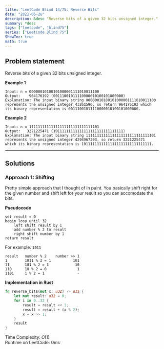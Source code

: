 ```yaml
---
title: "LeetCode Blind 14/75: Reverse Bits"
date: "2022-06-26"
description: &desc "Reverse bits of a given 32 bits unsigned integer."
summary: *desc
tags: ["leetcode", "blind75"]
series: ["LeetCode Blind 75"]
ShowToc: true
math: true
---
```


## Problem statement
Reverse bits of a given 32 bits unsigned integer.
 

**Example 1**
```
Input: n = 00000010100101000001111010011100
Output:    964176192 (00111001011110000010100101000000)
Explanation: The input binary string 00000010100101000001111010011100 represents the unsigned integer 43261596, so return 964176192 which its binary representation is 00111001011110000010100101000000.
```

**Example 2**
```
Input: n = 11111111111111111111111111111101
Output:   3221225471 (10111111111111111111111111111111)
Explanation: The input binary string 11111111111111111111111111111101 
represents the unsigned integer 4294967293, so return 3221225471 
which its binary representation is 10111111111111111111111111111111.
```

---

## Solutions
### Approach 1: Shifting
Pretty simple approach that I thought of in paint. You basically shift right for the given number
and shift left for your result so you can accomodate the bits.  

**Pseudocode**
```
set result = 0
begin loop until 32
    left shift result by 1
    add number % 2 to result
    right shift number by 1
return result
```

For example: `1011`
```text
result   number % 2    number >> 1
1        1011 % 2 = 1          101
11       101 % 2 = 1            10
110      10 % 2 = 0              1
1101     1 % 2 = 1               -
```

**Implementation in Rust**
```rs
fn reverse_bits(mut x: u32) -> u32 {
    let mut result: u32 = 0;
    for i in 0..32 {
        result = result << 1;
        result = result + (x % 2);
        x = x >> 1;
    }
    result
}
```

Time Complexity: $O(1)$  
Runtime on LeetCode: $0$ms

